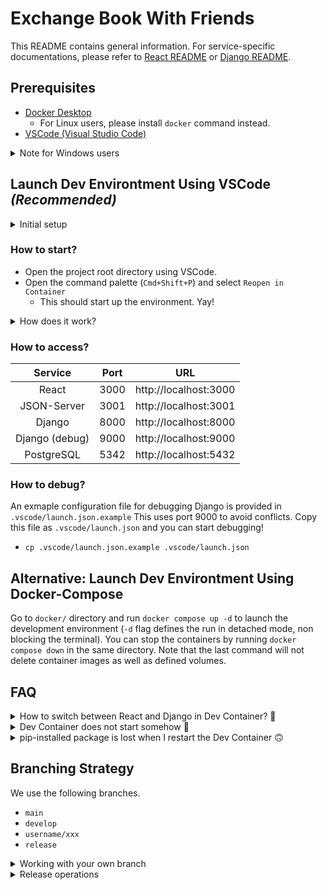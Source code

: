 # Exchange Book With Friends

This README contains general information.
For service-specific documentations, please refer to [React README](react/README.md) or [Django README](django/README.md).

## Prerequisites
- [Docker Desktop](https://www.docker.com/products/docker-desktop/)
  - For Linux users, please install `docker` command instead.
- [VSCode (Visual Studio Code)](https://code.visualstudio.com/download)

<details>
<summary>Note for Windows users</summary>

If you use **Windows**, please clone this repo on [WSL2](https://learn.microsoft.com/en-us/windows/wsl/install)-managed directory (or perhaps WSL is okay) because bind-mounting feature of Docker may not work on the native Windows directory.

</details>


## Launch Dev Environtment Using VSCode *(Recommended)*
<details>
<summary>Initial setup</summary>

### Step 1 (Installing an extension)
Install the [Dev Containers extension](https://marketplace.visualstudio.com/items?itemName=ms-vscode-remote.remote-containers) for VSCode.

### Step 2 (Copying example config files)
From the project root directory, run the following two commands:
- `cp .devcontainer/devcontainer.json.example .devcontainer/devcontainer.json`
- `cp .devcontainer/docker-compose.yml.example .devcontainer/docker-compose.yml`

### Step 3 (Optional customizations)
You can customize the configuration files as you like.
For example, you can install `bpython` package that you might use in the integrated shell by uncommenting `postCreateCommand` section of `.devcontainer/devcontainer.json` and replacing `curl` with `bpython`, or using both.
The command in this section runs after VSCode builds the docker image it extends.

</details>

### How to start?
- Open the project root directory using VSCode.
- Open the command palette (`Cmd+Shift+P`) and select `Reopen in Container`
  - This should start up the environment. Yay!

<details>
<summary>How does it work?</summary>

VSCode looks in `.devcontainer/devcontainer.json` for configurations.
The first Docker-Compose configuration file under `"dockerComposeFile"` section is started (after building them, if not done yet) by VSCode.
The second Docker-Compose configuration file specifies the overrides we want for the Dev Container. The example file mounts the project root directory `../` (note this is relative to the first Docker-Compose configuration file) into `/app` in the containers.
Back in `.devcontainer/devcontainer.json`, `"service"` section defines the service you want VSCode to extend. Meaning, the service you want to work on at that time (debug, develop, etc). The integrated shell inside VSCode and all the directories you see when working with Dev Containers are using this container.

</details>

### How to access?
|     Service    | Port |          URL          |
|:--------------:|:----:|:---------------------:|
|      React     | 3000 | http://localhost:3000 |
|   JSON-Server  | 3001 | http://localhost:3001 |
|     Django     | 8000 | http://localhost:8000 |
| Django (debug) | 9000 | http://localhost:9000 |
|   PostgreSQL   | 5342 | http://localhost:5432 |


### How to debug?
An exmaple configuration file for debugging Django is provided in `.vscode/launch.json.example`
This uses port 9000 to avoid conflicts.
Copy this file as `.vscode/launch.json` and you can start debugging!
- `cp .vscode/launch.json.example .vscode/launch.json`


## Alternative: Launch Dev Environtment Using Docker-Compose
Go to `docker/` directory and run `docker compose up -d` to launch the development environment (`-d` flag defines the run in detached mode, non blocking the terminal).
You can stop the containers by running `docker compose down` in the same directory.
Note that the last command will not delete container images as well as defined volumes.


## FAQ

<details>
<summary>
How to switch between React and Django in Dev Container? 🤔
</summary>

It's simple!
You can just change the `"service"` value in `.devcontainer/devcontainer.json` to `"react"`, for example, and select `Dev Containers: Rebuild Container` or `Dev Containers: Reopen in Container` from the command pallete.

</details>

<details>
<summary>
Dev Container does not start somehow 🤨
</summary>

Instead of using `Dev Containers: Reopen in Container`, try `Dev Containers: Rebuild Container without Cache and Reopen in Container` (`without Cache` might not be necessary though).
If this does not solve the problem, you can try running `docker system prune` (with perhaps `--force` option).

</details>

<details>
<summary>
pip-installed package is lost when I restart the Dev Container 🙃
</summary>

Installation inside the container does not persist after the container is removed.
To persist the installation, please update `django/requirements.txt` (e.g., by `cd` into Django folder and using `pip freeze` from the container terminal).

As a side note, packages installed inside `"react"` container should persist if you run `npm install {{package_name}}` in `/app/react` directory.
This is because `npm install` automatically updates the `package.json` and `package-lock.json` files, which are used when (re-)building the react image.

</details>


## Branching Strategy

We use the following branches.

- `main`
- `develop`
- `username/xxx`
- `release`

<details>
<summary>
Working with your own branch
</summary>

Typical procedures are as follows:
- Update the `develop` branch.
  - `git checkout develop && git pull origin develop`
- Create your own branch from `develop`.
  - `git checkout -b username/feature-you-want-to-implement`
- Make commits in your own branch.
- When you finish your implementation, push your branch to GitHub.
  - `git push origin username/feature-you-want-to-implement`
  - **PLEASE DO NOT PUSH YOUR CODR DIRECTLY TO THE** `develop` **BRANCH.**
- Visit the repo on GitHub and create a pull request into the **develop** branch.
  - Ask others for review!
- Upon review approval, your branch finally gets merged into the develop branch! Congrats! 🎉

</details>

<details>
<summary>
Release operations
</summary>

`release` branch is used for release-related modificaions.
`main` branch hosts the stable source code that is running on the production environment

- Create `release` branch from `develop`.
- Make some modifications, if necessary, so that our app runs correctly in the production environment.
- Merge `release` branch into `main`.

</details>
